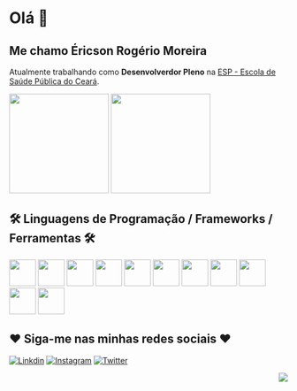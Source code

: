# Olá 👋

## Me chamo Éricson Rogério Moreira

Atualmente trabalhando como **Desenvolverdor Pleno** na [ESP - Escola de Saúde Pública do Ceará](https://www.esp.ce.gov.br/).

<div>
<img height="180em" src="https://github-readme-stats.vercel.app/api?username=ericsonmoreira&show_icons=true&theme=tokyonight"/>
<img height="180em" src="https://github-readme-stats.vercel.app/api/top-langs/?username=ericsonmoreira&layout=compact&theme=tokyonight"/>
</div>

## 🛠️ Linguagens de Programação / Frameworks / Ferramentas 🛠️

<div>
<img src="https://cdn.jsdelivr.net/gh/devicons/devicon/icons/nodejs/nodejs-original-wordmark.svg" height="48px" />
<img src="https://cdn.jsdelivr.net/gh/devicons/devicon/icons/javascript/javascript-original.svg" height="48px" />
<img src="https://cdn.jsdelivr.net/gh/devicons/devicon/icons/typescript/typescript-original.svg" height="48px" />
<img src="https://cdn.jsdelivr.net/gh/devicons/devicon/icons/react/react-original-wordmark.svg" height="48px" />
<img src="https://cdn.jsdelivr.net/gh/devicons/devicon/icons/docker/docker-plain-wordmark.svg" height="48px" />
<img src="https://cdn.jsdelivr.net/gh/devicons/devicon/icons/postgresql/postgresql-plain-wordmark.svg" height="48px" />
<img src="https://cdn.jsdelivr.net/gh/devicons/devicon/icons/java/java-original-wordmark.svg" height="48px" />
<img src="https://cdn.jsdelivr.net/gh/devicons/devicon/icons/git/git-original.svg" height="48px" />
<img src="https://cdn.jsdelivr.net/gh/devicons/devicon/icons/html5/html5-original.svg" height="48px" />
<img src="https://cdn.jsdelivr.net/gh/devicons/devicon/icons/vscode/vscode-original.svg" height="48px" />
<img src="https://cdn.jsdelivr.net/gh/devicons/devicon/icons/github/github-original.svg" height="48px" />
</div>

## ❤️ Siga-me nas minhas redes sociais ❤️

[![Linkdin](https://img.shields.io/badge/LinkedIn-0077B5?style=for-the-badge&logo=linkedin&logoColor=white)](https://www.linkedin.com/in/ericsonmoreira/)
[![Instagram](https://img.shields.io/badge/Instagram-E4405F?style=for-the-badge&logo=instagram&logoColor=white)](https://www.instagram.com/ericsonmoreira/)
[![Twitter](https://img.shields.io/badge/Twitter-1DA1F2?style=for-the-badge&logo=twitter&logoColor=white)](https://twitter.com/SonoEricson)

<img align="right" src="https://visitor-badge.laobi.icu/badge?page_id=ericsonmoreira.ericsonmoreira">
